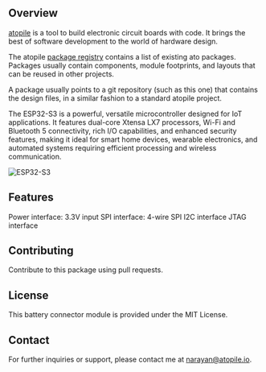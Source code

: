 ## Overview
[atopile](https://atopile.io/) is a tool to build electronic circuit boards with code. It brings the best of software development to the world of hardware design.

The atopile [package registry](https://packages.atopile.io/) contains a list of existing ato packages. Packages usually contain components, module footprints, and layouts that can be reused in other projects.

A package usually points to a git repository (such as this one) that contains the design files, in a similar fashion to a standard atopile project.

The ESP32-S3 is a powerful, versatile microcontroller designed for IoT applications. It features dual-core Xtensa LX7 processors, Wi-Fi and Bluetooth 5 connectivity, rich I/O capabilities, and enhanced security features, making it ideal for smart home devices, wearable electronics, and automated systems requiring efficient processing and wireless communication.

![ESP32-S3](https://firebasestorage.googleapis.com/v0/b/atopile.appspot.com/o/esp32-s3.png?alt=media&token=7047e466-db4b-4756-bb38-15589d830f78 "ESP32-S3")


## Features
Power interface: 3.3V input
SPI interface: 4-wire SPI
I2C interface
JTAG interface

## Contributing
Contribute to this package using pull requests.

## License
This battery connector module is provided under the MIT License.

## Contact
For further inquiries or support, please contact me at narayan@atopile.io.


